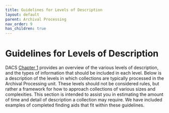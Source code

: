 ```yaml
---
title: Guidelines for Levels of Description
layout: default
parent: Archival Processing
nav_order: 9
has_children: true
---
```

# Guidelines for Levels of Description
DACS [Chapter 1](https://saa-ts-dacs.github.io/dacs/06_part_I/02_chapter_01.html) provides an overview of the various levels of description, and the types of information that should be included in each level. Below is a description of the levels in which collections are typically processed in the Archival Processing unit. These levels should not be considered rules, but rather a framework for how to approach collections of various sizes and complexities. This section is intended to assist you in estimating the amount of time and detail of description a collection may require. We have included examples of completed finding aids that fit within these guidelines.